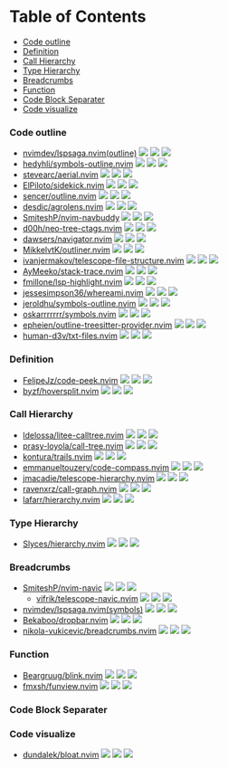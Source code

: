# Table of Contents

<!-- toc -->

- [Code outline](#code-outline)
- [Definition](#definition)
- [Call Hierarchy](#call-hierarchy)
- [Type Hierarchy](#type-hierarchy)
- [Breadcrumbs](#breadcrumbs)
- [Function](#function)
- [Code Block Separater](#code-block-separater)
- [Code visualize](#code-visualize)

<!-- tocstop -->

### Code outline

- [nvimdev/lspsaga.nvim(outline)](https://github.com/nvimdev/lspsaga.nvim) ![](https://img.shields.io/github/stars/nvimdev/lspsaga.nvim) ![](https://img.shields.io/github/last-commit/nvimdev/lspsaga.nvim) ![](https://img.shields.io/github/commit-activity/y/nvimdev/lspsaga.nvim)
- [hedyhli/symbols-outline.nvim](https://github.com/hedyhli/symbols-outline.nvim) ![](https://img.shields.io/github/stars/hedyhli/symbols-outline.nvim) ![](https://img.shields.io/github/last-commit/hedyhli/symbols-outline.nvim) ![](https://img.shields.io/github/commit-activity/y/hedyhli/symbols-outline.nvim)
- [stevearc/aerial.nvim](https://github.com/stevearc/aerial.nvim) ![](https://img.shields.io/github/stars/stevearc/aerial.nvim) ![](https://img.shields.io/github/last-commit/stevearc/aerial.nvim) ![](https://img.shields.io/github/commit-activity/y/stevearc/aerial.nvim)
- [ElPiloto/sidekick.nvim](https://github.com/ElPiloto/sidekick.nvim) ![](https://img.shields.io/github/stars/ElPiloto/sidekick.nvim) ![](https://img.shields.io/github/last-commit/ElPiloto/sidekick.nvim) ![](https://img.shields.io/github/commit-activity/y/ElPiloto/sidekick.nvim)
- [sencer/outline.nvim](https://github.com/sencer/outline.nvim) ![](https://img.shields.io/github/stars/sencer/outline.nvim) ![](https://img.shields.io/github/last-commit/sencer/outline.nvim) ![](https://img.shields.io/github/commit-activity/y/sencer/outline.nvim)
- [desdic/agrolens.nvim](https://github.com/desdic/agrolens.nvim) ![](https://img.shields.io/github/stars/desdic/agrolens.nvim) ![](https://img.shields.io/github/last-commit/desdic/agrolens.nvim) ![](https://img.shields.io/github/commit-activity/y/desdic/agrolens.nvim)
- [SmiteshP/nvim-navbuddy](https://github.com/SmiteshP/nvim-navbuddy) ![](https://img.shields.io/github/stars/SmiteshP/nvim-navbuddy) ![](https://img.shields.io/github/last-commit/SmiteshP/nvim-navbuddy) ![](https://img.shields.io/github/commit-activity/y/SmiteshP/nvim-navbuddy)
- [d00h/neo-tree-ctags.nvim](https://github.com/d00h/neo-tree-ctags.nvim) ![](https://img.shields.io/github/stars/d00h/neo-tree-ctags.nvim) ![](https://img.shields.io/github/last-commit/d00h/neo-tree-ctags.nvim) ![](https://img.shields.io/github/commit-activity/y/d00h/neo-tree-ctags.nvim)
- [dawsers/navigator.nvim](https://github.com/dawsers/navigator.nvim) ![](https://img.shields.io/github/stars/dawsers/navigator.nvim) ![](https://img.shields.io/github/last-commit/dawsers/navigator.nvim) ![](https://img.shields.io/github/commit-activity/y/dawsers/navigator.nvim)
- [MikkelvtK/outliner.nvim](https://github.com/MikkelvtK/outliner.nvim) ![](https://img.shields.io/github/stars/MikkelvtK/outliner.nvim) ![](https://img.shields.io/github/last-commit/MikkelvtK/outliner.nvim) ![](https://img.shields.io/github/commit-activity/y/MikkelvtK/outliner.nvim)
- [ivanjermakov/telescope-file-structure.nvim](https://github.com/ivanjermakov/telescope-file-structure.nvim) ![](https://img.shields.io/github/stars/ivanjermakov/telescope-file-structure.nvim) ![](https://img.shields.io/github/last-commit/ivanjermakov/telescope-file-structure.nvim) ![](https://img.shields.io/github/commit-activity/y/ivanjermakov/telescope-file-structure.nvim)
- [AyMeeko/stack-trace.nvim](https://github.com/AyMeeko/stack-trace.nvim) ![](https://img.shields.io/github/stars/AyMeeko/stack-trace.nvim) ![](https://img.shields.io/github/last-commit/AyMeeko/stack-trace.nvim) ![](https://img.shields.io/github/commit-activity/y/AyMeeko/stack-trace.nvim)
- [fmillone/lsp-highlight.nvim](https://github.com/fmillone/lsp-highlight.nvim) ![](https://img.shields.io/github/stars/fmillone/lsp-highlight.nvim) ![](https://img.shields.io/github/last-commit/fmillone/lsp-highlight.nvim) ![](https://img.shields.io/github/commit-activity/y/fmillone/lsp-highlight.nvim)
- [jessesimpson36/whereami.nvim](https://github.com/jessesimpson36/whereami.nvim) ![](https://img.shields.io/github/stars/jessesimpson36/whereami.nvim) ![](https://img.shields.io/github/last-commit/jessesimpson36/whereami.nvim) ![](https://img.shields.io/github/commit-activity/y/jessesimpson36/whereami.nvim)
- [jeroldhu/symbols-outline.nvim](https://github.com/jeroldhu/symbols-outline.nvim) ![](https://img.shields.io/github/stars/jeroldhu/symbols-outline.nvim) ![](https://img.shields.io/github/last-commit/jeroldhu/symbols-outline.nvim) ![](https://img.shields.io/github/commit-activity/y/jeroldhu/symbols-outline.nvim)
- [oskarrrrrrr/symbols.nvim](https://github.com/oskarrrrrrr/symbols.nvim) ![](https://img.shields.io/github/stars/oskarrrrrrr/symbols.nvim) ![](https://img.shields.io/github/last-commit/oskarrrrrrr/symbols.nvim) ![](https://img.shields.io/github/commit-activity/y/oskarrrrrrr/symbols.nvim)
- [epheien/outline-treesitter-provider.nvim](https://github.com/epheien/outline-treesitter-provider.nvim) ![](https://img.shields.io/github/stars/epheien/outline-treesitter-provider.nvim) ![](https://img.shields.io/github/last-commit/epheien/outline-treesitter-provider.nvim) ![](https://img.shields.io/github/commit-activity/y/epheien/outline-treesitter-provider.nvim)
- [human-d3v/txt-files.nvim](https://github.com/human-d3v/txt-files.nvim) ![](https://img.shields.io/github/stars/human-d3v/txt-files.nvim) ![](https://img.shields.io/github/last-commit/human-d3v/txt-files.nvim) ![](https://img.shields.io/github/commit-activity/y/human-d3v/txt-files.nvim)

### Definition

- [FelipeJz/code-peek.nvim](https://github.com/FelipeJz/code-peek.nvim) ![](https://img.shields.io/github/stars/FelipeJz/code-peek.nvim) ![](https://img.shields.io/github/last-commit/FelipeJz/code-peek.nvim) ![](https://img.shields.io/github/commit-activity/y/FelipeJz/code-peek.nvim)
- [byzf/hoversplit.nvim](https://github.com/byzf/hoversplit.nvim) ![](https://img.shields.io/github/stars/byzf/hoversplit.nvim) ![](https://img.shields.io/github/last-commit/byzf/hoversplit.nvim) ![](https://img.shields.io/github/commit-activity/y/byzf/hoversplit.nvim)

### Call Hierarchy

- [ldelossa/litee-calltree.nvim](https://github.com/ldelossa/litee-calltree.nvim) ![](https://img.shields.io/github/stars/ldelossa/litee-calltree.nvim) ![](https://img.shields.io/github/last-commit/ldelossa/litee-calltree.nvim) ![](https://img.shields.io/github/commit-activity/y/ldelossa/litee-calltree.nvim)
- [prasy-loyola/call-tree.nvim](https://github.com/prasy-loyola/call-tree.nvim) ![](https://img.shields.io/github/stars/prasy-loyola/call-tree.nvim) ![](https://img.shields.io/github/last-commit/prasy-loyola/call-tree.nvim) ![](https://img.shields.io/github/commit-activity/y/prasy-loyola/call-tree.nvim)
- [kontura/trails.nvim](https://github.com/kontura/trails.nvim) ![](https://img.shields.io/github/stars/kontura/trails.nvim) ![](https://img.shields.io/github/last-commit/kontura/trails.nvim) ![](https://img.shields.io/github/commit-activity/y/kontura/trails.nvim)
- [emmanueltouzery/code-compass.nvim](https://github.com/emmanueltouzery/code-compass.nvim) ![](https://img.shields.io/github/stars/emmanueltouzery/code-compass.nvim) ![](https://img.shields.io/github/last-commit/emmanueltouzery/code-compass.nvim) ![](https://img.shields.io/github/commit-activity/y/emmanueltouzery/code-compass.nvim)
- [jmacadie/telescope-hierarchy.nvim](https://github.com/jmacadie/telescope-hierarchy.nvim) ![](https://img.shields.io/github/stars/jmacadie/telescope-hierarchy.nvim) ![](https://img.shields.io/github/last-commit/jmacadie/telescope-hierarchy.nvim) ![](https://img.shields.io/github/commit-activity/y/jmacadie/telescope-hierarchy.nvim)
- [ravenxrz/call-graph.nvim](https://github.com/ravenxrz/call-graph.nvim) ![](https://img.shields.io/github/stars/ravenxrz/call-graph.nvim) ![](https://img.shields.io/github/last-commit/ravenxrz/call-graph.nvim) ![](https://img.shields.io/github/commit-activity/y/ravenxrz/call-graph.nvim)
- [lafarr/hierarchy.nvim](https://github.com/lafarr/hierarchy.nvim) ![](https://img.shields.io/github/stars/lafarr/hierarchy.nvim) ![](https://img.shields.io/github/last-commit/lafarr/hierarchy.nvim) ![](https://img.shields.io/github/commit-activity/y/lafarr/hierarchy.nvim)

### Type Hierarchy

- [Slyces/hierarchy.nvim](https://github.com/Slyces/hierarchy.nvim) ![](https://img.shields.io/github/stars/Slyces/hierarchy.nvim) ![](https://img.shields.io/github/last-commit/Slyces/hierarchy.nvim) ![](https://img.shields.io/github/commit-activity/y/Slyces/hierarchy.nvim)

### Breadcrumbs

- [SmiteshP/nvim-navic](https://github.com/SmiteshP/nvim-navic) ![](https://img.shields.io/github/stars/SmiteshP/nvim-navic) ![](https://img.shields.io/github/last-commit/SmiteshP/nvim-navic) ![](https://img.shields.io/github/commit-activity/y/SmiteshP/nvim-navic)
  - [vifrik/telescope-navic.nvim](https://github.com/vifrik/telescope-navic.nvim) ![](https://img.shields.io/github/stars/vifrik/telescope-navic.nvim) ![](https://img.shields.io/github/last-commit/vifrik/telescope-navic.nvim) ![](https://img.shields.io/github/commit-activity/y/vifrik/telescope-navic.nvim)
- [nvimdev/lspsaga.nvim(symbols)](https://github.com/nvimdev/lspsaga.nvim) ![](https://img.shields.io/github/stars/nvimdev/lspsaga.nvim) ![](https://img.shields.io/github/last-commit/nvimdev/lspsaga.nvim) ![](https://img.shields.io/github/commit-activity/y/nvimdev/lspsaga.nvim)
- [Bekaboo/dropbar.nvim](https://github.com/Bekaboo/dropbar.nvim) ![](https://img.shields.io/github/stars/Bekaboo/dropbar.nvim) ![](https://img.shields.io/github/last-commit/Bekaboo/dropbar.nvim) ![](https://img.shields.io/github/commit-activity/y/Bekaboo/dropbar.nvim)
- [nikola-vukicevic/breadcrumbs.nvim](https://github.com/nikola-vukicevic/breadcrumbs.nvim) ![](https://img.shields.io/github/stars/nikola-vukicevic/breadcrumbs.nvim) ![](https://img.shields.io/github/last-commit/nikola-vukicevic/breadcrumbs.nvim) ![](https://img.shields.io/github/commit-activity/y/nikola-vukicevic/breadcrumbs.nvim)

### Function

- [Beargruug/blink.nvim](https://github.com/Beargruug/blink.nvim) ![](https://img.shields.io/github/stars/Beargruug/blink.nvim) ![](https://img.shields.io/github/last-commit/Beargruug/blink.nvim) ![](https://img.shields.io/github/commit-activity/y/Beargruug/blink.nvim)
- [fmxsh/funview.nvim](https://github.com/fmxsh/funview.nvim) ![](https://img.shields.io/github/stars/fmxsh/funview.nvim) ![](https://img.shields.io/github/last-commit/fmxsh/funview.nvim) ![](https://img.shields.io/github/commit-activity/y/fmxsh/funview.nvim)

### Code Block Separater


### Code visualize

- [dundalek/bloat.nvim](https://github.com/dundalek/bloat.nvim) ![](https://img.shields.io/github/stars/dundalek/bloat.nvim) ![](https://img.shields.io/github/last-commit/dundalek/bloat.nvim) ![](https://img.shields.io/github/commit-activity/y/dundalek/bloat.nvim)
